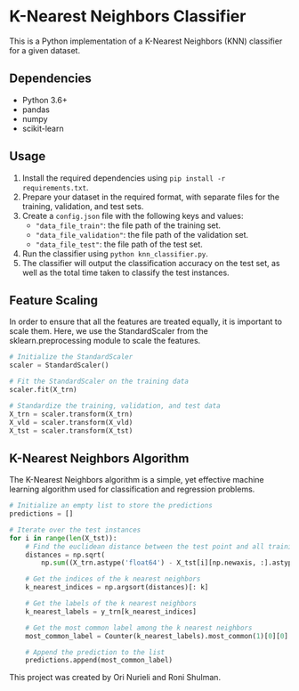 # K-Nearest Neighbors Classifier

This is a Python implementation of a K-Nearest Neighbors (KNN) classifier for a given dataset. 

## Dependencies

* Python 3.6+
* pandas
* numpy
* scikit-learn

## Usage

1. Install the required dependencies using `pip install -r requirements.txt`.
2. Prepare your dataset in the required format, with separate files for the training, validation, and test sets.
3. Create a `config.json` file with the following keys and values:
   * `"data_file_train"`: the file path of the training set.
   * `"data_file_validation"`: the file path of the validation set.
   * `"data_file_test"`: the file path of the test set.
4. Run the classifier using `python knn_classifier.py`.
5. The classifier will output the classification accuracy on the test set, as well as the total time taken to classify the test instances.

## Feature Scaling
In order to ensure that all the features are treated equally, 
it is important to scale them.
Here, we use the StandardScaler from the sklearn.preprocessing module to scale the features.

```python
# Initialize the StandardScaler
scaler = StandardScaler()

# Fit the StandardScaler on the training data
scaler.fit(X_trn)

# Standardize the training, validation, and test data
X_trn = scaler.transform(X_trn)
X_vld = scaler.transform(X_vld)
X_tst = scaler.transform(X_tst)
```

## K-Nearest Neighbors Algorithm
The K-Nearest Neighbors algorithm is a simple, yet effective machine learning algorithm 
used for classification and regression problems. 

```python
# Initialize an empty list to store the predictions
predictions = []

# Iterate over the test instances
for i in range(len(X_tst)):
    # Find the euclidean distance between the test point and all training points
    distances = np.sqrt(
        np.sum((X_trn.astype('float64') - X_tst[i][np.newaxis, :].astype('float64'))**2, axis=1))

    # Get the indices of the k nearest neighbors
    k_nearest_indices = np.argsort(distances)[: k]

    # Get the labels of the k nearest neighbors
    k_nearest_labels = y_trn[k_nearest_indices]

    # Get the most common label among the k nearest neighbors
    most_common_label = Counter(k_nearest_labels).most_common(1)[0][0]

    # Append the prediction to the list
    predictions.append(most_common_label)
```


This project was created by Ori Nurieli and Roni Shulman.
